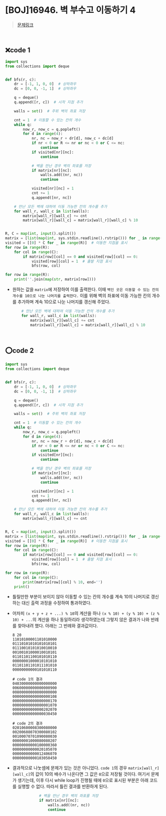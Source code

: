 # [BOJ]16946. 벽 부수고 이동하기 4

> [문제링크](https://www.acmicpc.net/problem/16946)

<br>

## ❌code 1

```python
import sys
from collections import deque


def bfs(r, c):
    dr = [-1, 1, 0, 0]  # 상하좌우
    dc = [0, 0, -1, 1]  # 상하좌우

    q = deque()
    q.append([r, c])  # 시작 지점 추가

    walls = set()  # 주위 벽의 좌표 저장

    cnt = 1  # 이동할 수 있는 칸의 개수
    while q:
        now_r, now_c = q.popleft()
        for d in range(4):
            nr, nc = now_r + dr[d], now_c + dc[d]
            if nr < 0 or R <= nr or nc < 0 or C <= nc:
                continue
            if visited[nr][nc]:
                continue

            # 벽을 만난 경우 벽의 좌표를 저장
            if matrix[nr][nc]:
                walls.add((nr, nc))
                continue

            visited[nr][nc] = 1
            cnt += 1
            q.append([nr, nc])

    # 만난 모든 벽에 대하여 이동 가능한 칸의 개수를 추가
    for wall_r, wall_c in list(walls):
        matrix[wall_r][wall_c] += cnt
        matrix[wall_r][wall_c] = matrix[wall_r][wall_c] % 10


R, C = map(int, input().split())
matrix = [list(map(int, sys.stdin.readline().rstrip())) for _ in range(R)]
visited = [[0] * C for _ in range(R)]  # 이동한 지점을 표시
for row in range(R):
    for col in range(C):
        if matrix[row][col] == 0 and visited[row][col] == 0:
            visited[row][col] = 1  # 출발 지점 표시
            bfs(row, col)

for row in range(R):
    print(''.join(map(str, matrix[row])))
```

- 원하는 값을 `matrix`에 저장하여 이를 출력한다. 이때 `벽인 곳은 이동할 수 있는 칸의 개수를 10으로 나눈 나머지를 출력한다.` 이를 위해 벽의 좌표에 이동 가능한 칸의 개수를 추가하며 계속 10으로 나눈 나머지를 갱신해 주었다.

  ```python
      # 만난 모든 벽에 대하여 이동 가능한 칸의 개수를 추가
      for wall_r, wall_c in list(walls):
          matrix[wall_r][wall_c] += cnt
          matrix[wall_r][wall_c] = matrix[wall_r][wall_c] % 10
  ```

<br>

## ⭕code 2

```python
import sys
from collections import deque


def bfs(r, c):
    dr = [-1, 1, 0, 0]  # 상하좌우
    dc = [0, 0, -1, 1]  # 상하좌우

    q = deque()
    q.append([r, c])  # 시작 지점 추가

    walls = set()  # 주위 벽의 좌표 저장

    cnt = 1  # 이동할 수 있는 칸의 개수
    while q:
        now_r, now_c = q.popleft()
        for d in range(4):
            nr, nc = now_r + dr[d], now_c + dc[d]
            if nr < 0 or R <= nr or nc < 0 or C <= nc:
                continue
            if visited[nr][nc]:
                continue

            # 벽을 만난 경우 벽의 좌표를 저장
            if matrix[nr][nc]:
                walls.add((nr, nc))
                continue

            visited[nr][nc] = 1
            cnt += 1
            q.append([nr, nc])

    # 만난 모든 벽에 대하여 이동 가능한 칸의 개수를 추가
    for wall_r, wall_c in list(walls):
        matrix[wall_r][wall_c] += cnt


R, C = map(int, input().split())
matrix = [list(map(int, sys.stdin.readline().rstrip())) for _ in range(R)]
visited = [[0] * C for _ in range(R)]  # 이동한 지점을 표시
for row in range(R):
    for col in range(C):
        if matrix[row][col] == 0 and visited[row][col] == 0:
            visited[row][col] = 1  # 출발 지점 표시
            bfs(row, col)

for row in range(R):
    for col in range(C):
        print(matrix[row][col] % 10, end='')
    print()
```

- 틀릴만한 부분이 보이지 않아 이동할 수 있는 칸의 개수를 계속 10의 나머지로 갱신하는 대신 출력 과정을 수정하여 통과하였다.

- 어차피 `(x + y + z + ...) % 10`의 계산을 하나 `(x % 10) + (y % 10) + (z % 10) + ...`의 계산을 하나 동일하리라 생각하였는데 그렇지 않은 결과가 나와 반례를 찾아내려 했다. 아래는 그 반례와 결과값이다.

  ```
  8 20
  11010100001101010000
  01110101010101010101
  01110010101010010010
  00100101000010010101
  01101101100101010110
  00000001000010101010
  01101101101011101010
  00000000000101010110
  
  # code 1의 결과
  04030000000000000000
  00600000000000000900
  00800000000000000000
  00000000000000000108
  00000000000000000170
  00000000000000001070
  00000000000000202070
  00000000000000030450
  
  # code 2의 결과
  02010600008300080000
  00200608070300080102
  00100070701090080030
  00000001000080080207
  00000000000100000360
  00000000000020105070
  00000000000012406070
  00000000000103050450
  ```

- 결과적으로 나눗셈에 문제가 있는 것은 아니었다. `code 1`의 경우 `matrix[wall_r][wall_c]`의 값이 10의 배수가 나온다면 그 값은 `0`으로 저장될 것이다. 여기서 문제가 생기는데, 이후 다시 while loop가 진행될 때에 `0`으로 표시된 부분은 아래 코드를 실행할 수 없다. 따라서 틀린 결과를 반환하게 된다.

  ```python
              # 벽을 만난 경우 벽의 좌표를 저장
              if matrix[nr][nc]:
                  walls.add((nr, nc))
                  continue
  ```

